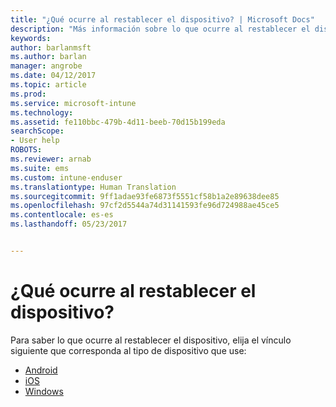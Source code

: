 ```yaml
---
title: "¿Qué ocurre al restablecer el dispositivo? | Microsoft Docs"
description: "Más información sobre lo que ocurre al restablecer el dispositivo para cada una de las plataformas admitidas de Intune."
keywords: 
author: barlanmsft
ms.author: barlan
manager: angrobe
ms.date: 04/12/2017
ms.topic: article
ms.prod: 
ms.service: microsoft-intune
ms.technology: 
ms.assetid: fe110bbc-479b-4d11-beeb-70d15b199eda
searchScope:
- User help
ROBOTS: 
ms.reviewer: arnab
ms.suite: ems
ms.custom: intune-enduser
ms.translationtype: Human Translation
ms.sourcegitcommit: 9ff1adae93fe6873f5551cf58b1a2e89638dee85
ms.openlocfilehash: 97cf2d5544a74d31141593fe96d724988ae45ce5
ms.contentlocale: es-es
ms.lasthandoff: 05/23/2017


---
```



# <a name="what-happens-if-you-reset-your-device"></a>¿Qué ocurre al restablecer el dispositivo?

Para saber lo que ocurre al restablecer el dispositivo, elija el vínculo siguiente que corresponda al tipo de dispositivo que use:

- [Android](what-happens-if-you-reset-your-device-using-the-company-portal-android.md)
- [iOS](what-happens-if-you-reset-your-device-using-the-company-portal-ios.md)
- [Windows](what-happens-if-you-reset-your-device-using-the-company-portal-windows.md)

